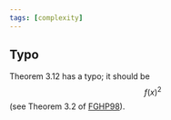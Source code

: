 ```yaml
---
tags: [complexity]
---
```


## Typo
Theorem 3.12 has a typo; it should be $$f(x)^2$$ (see Theorem 3.2 of [FGHP98](https://arxiv.org/abs/quant-ph/9812056)).

